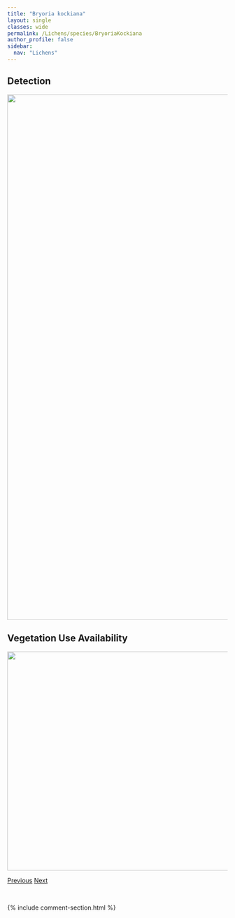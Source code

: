 ```yaml
---
title: "Bryoria kockiana"
layout: single
classes: wide
permalink: /Lichens/species/BryoriaKockiana
author_profile: false
sidebar:
  nav: "Lichens"
---
```


<h2>Detection</h2>

<a href="https://drive.google.com/uc?export=view&id=1W4W1D07BLZ6x-JAeAm7X4TaxDjyLfJlX">
<img src="https://drive.google.com/uc?export=view&id=1W4W1D07BLZ6x-JAeAm7X4TaxDjyLfJlX" height = "1200" width = "800">
</a>


<h2>Vegetation Use Availability</h2>

<a href="https://drive.google.com/uc?export=view&id=1J-qhZblNzvwPZ4s4nMcn_ZmYgEaR8-lr">
<img src="https://drive.google.com/uc?export=view&id=1J-qhZblNzvwPZ4s4nMcn_ZmYgEaR8-lr" height = "500" width = "1000">
</a>


<a href="/DevelopmentWebsite/Lichens/species/BryoriaInactiva" class="pagination--pager" title="Bryoria inactiva">Previous</a> <a href="/DevelopmentWebsite/Lichens/species/BryoriaNadvornikiana" class="pagination--pager" title="Bryoria nadvornikiana">Next</a>

<p>&nbsp;</p>

{% include comment-section.html %}
